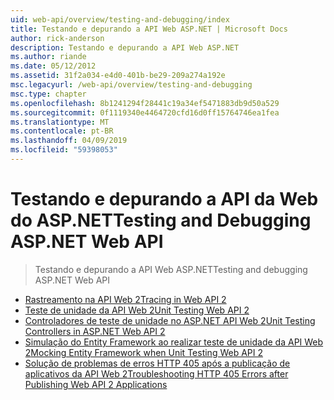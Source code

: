 ```yaml
---
uid: web-api/overview/testing-and-debugging/index
title: Testando e depurando a API Web ASP.NET | Microsoft Docs
author: rick-anderson
description: Testando e depurando a API Web ASP.NET
ms.author: riande
ms.date: 05/12/2012
ms.assetid: 31f2a034-e4d0-401b-be29-209a274a192e
msc.legacyurl: /web-api/overview/testing-and-debugging
msc.type: chapter
ms.openlocfilehash: 8b1241294f28441c19a34ef5471883db9d50a529
ms.sourcegitcommit: 0f1119340e4464720cfd16d0ff15764746ea1fea
ms.translationtype: MT
ms.contentlocale: pt-BR
ms.lasthandoff: 04/09/2019
ms.locfileid: "59398053"
---
```

# <a name="testing-and-debugging-aspnet-web-api"></a><span data-ttu-id="c15ff-103">Testando e depurando a API da Web do ASP.NET</span><span class="sxs-lookup"><span data-stu-id="c15ff-103">Testing and Debugging ASP.NET Web API</span></span>

> <span data-ttu-id="c15ff-104">Testando e depurando a API Web ASP.NET</span><span class="sxs-lookup"><span data-stu-id="c15ff-104">Testing and debugging ASP.NET Web API</span></span>


- [<span data-ttu-id="c15ff-105">Rastreamento na API Web 2</span><span class="sxs-lookup"><span data-stu-id="c15ff-105">Tracing in Web API 2</span></span>](tracing-in-aspnet-web-api.md)
- [<span data-ttu-id="c15ff-106">Teste de unidade da API Web 2</span><span class="sxs-lookup"><span data-stu-id="c15ff-106">Unit Testing Web API 2</span></span>](unit-testing-with-aspnet-web-api.md)
- [<span data-ttu-id="c15ff-107">Controladores de teste de unidade no ASP.NET API Web 2</span><span class="sxs-lookup"><span data-stu-id="c15ff-107">Unit Testing Controllers in ASP.NET Web API 2</span></span>](unit-testing-controllers-in-web-api.md)
- [<span data-ttu-id="c15ff-108">Simulação do Entity Framework ao realizar teste de unidade da API Web 2</span><span class="sxs-lookup"><span data-stu-id="c15ff-108">Mocking Entity Framework when Unit Testing Web API 2</span></span>](mocking-entity-framework-when-unit-testing-aspnet-web-api-2.md)
- [<span data-ttu-id="c15ff-109">Solução de problemas de erros HTTP 405 após a publicação de aplicativos da API Web 2</span><span class="sxs-lookup"><span data-stu-id="c15ff-109">Troubleshooting HTTP 405 Errors after Publishing Web API 2 Applications</span></span>](troubleshooting-http-405-errors-after-publishing-web-api-applications.md)
